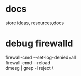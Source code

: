 # docs
store ideas, resources,docs

# debug firewalld
firewall-cmd --set-log-denied=all \
firewall-cmd --reload \
dmesg | grep -i reject \

